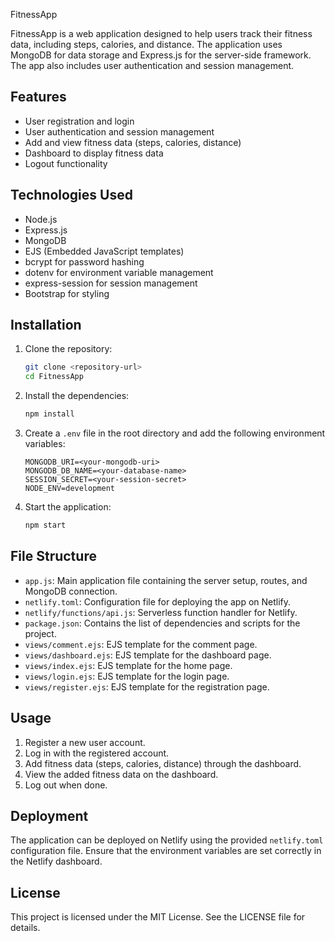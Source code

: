  FitnessApp

FitnessApp is a web application designed to help users track their fitness data, including steps, calories, and distance. The application uses MongoDB for data storage and Express.js for the server-side framework. The app also includes user authentication and session management.

## Features

* User registration and login
* User authentication and session management
* Add and view fitness data (steps, calories, distance)
* Dashboard to display fitness data
* Logout functionality

## Technologies Used

* Node.js
* Express.js
* MongoDB
* EJS (Embedded JavaScript templates)
* bcrypt for password hashing
* dotenv for environment variable management
* express-session for session management
* Bootstrap for styling

## Installation

1. Clone the repository:
   ```bash
   git clone <repository-url>
   cd FitnessApp
   ```

2. Install the dependencies:
   ```bash
   npm install
   ```

3. Create a `.env` file in the root directory and add the following environment variables:
   ```env
   MONGODB_URI=<your-mongodb-uri>
   MONGODB_DB_NAME=<your-database-name>
   SESSION_SECRET=<your-session-secret>
   NODE_ENV=development
   ```

4. Start the application:
   ```bash
   npm start
   ```

## File Structure

* `app.js`: Main application file containing the server setup, routes, and MongoDB connection.
* `netlify.toml`: Configuration file for deploying the app on Netlify.
* `netlify/functions/api.js`: Serverless function handler for Netlify.
* `package.json`: Contains the list of dependencies and scripts for the project.
* `views/comment.ejs`: EJS template for the comment page.
* `views/dashboard.ejs`: EJS template for the dashboard page.
* `views/index.ejs`: EJS template for the home page.
* `views/login.ejs`: EJS template for the login page.
* `views/register.ejs`: EJS template for the registration page.

## Usage

1. Register a new user account.
2. Log in with the registered account.
3. Add fitness data (steps, calories, distance) through the dashboard.
4. View the added fitness data on the dashboard.
5. Log out when done.

## Deployment

The application can be deployed on Netlify using the provided `netlify.toml` configuration file. Ensure that the environment variables are set correctly in the Netlify dashboard.

## License

This project is licensed under the MIT License. See the LICENSE file for details.
